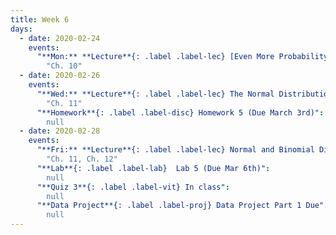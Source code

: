 ```yaml
---
title: Week 6
days:
  - date: 2020-02-24
    events:
      "**Mon:** **Lecture**{: .label .label-lec} [Even More Probability](https://ph142-ucb.github.io/sp20/src/lec/l13-even-more-probability.pdf) [(webcast)](https://www.youtube.com/watch?v=Jc0rBp1_4n4)":
        "Ch. 10"
  - date: 2020-02-26
    events:
      "**Wed:** **Lecture**{: .label .label-lec} The Normal Distribution":
        "Ch. 11"
      "**Homework**{: .label .label-disc} Homework 5 (Due March 3rd)":
        null
  - date: 2020-02-28
    events:
      "**Fri:** **Lecture**{: .label .label-lec} Normal and Binomial Distributions":
        "Ch. 11, Ch. 12"
      "**Lab**{: .label .label-lab}  Lab 5 (Due Mar 6th)":
        null
      "**Quiz 3**{: .label .label-vit} In class":
        null
      "**Data Project**{: .label .label-proj} Data Project Part 1 Due":
        null
---
```

